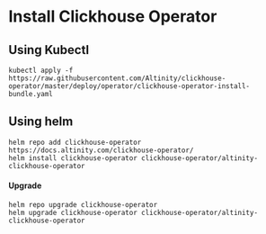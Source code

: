 # Install Clickhouse Operator

## Using Kubectl

```
kubectl apply -f https://raw.githubusercontent.com/Altinity/clickhouse-operator/master/deploy/operator/clickhouse-operator-install-bundle.yaml
```

## Using helm

```
helm repo add clickhouse-operator https://docs.altinity.com/clickhouse-operator/
helm install clickhouse-operator clickhouse-operator/altinity-clickhouse-operator
```

#### Upgrade

```
helm repo upgrade clickhouse-operator
helm upgrade clickhouse-operator clickhouse-operator/altinity-clickhouse-operator
```

